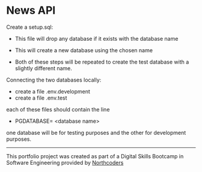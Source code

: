 # News API

Create a setup.sql:
- This file will drop any database if it exists with the database name
- This will create a new database using the chosen name

- Both of these steps will be repeated to create the test database with a slightly different name.

Connecting the two databases locally:
- create a file .env.development
- create a file .env.test

each of these files should contain the line 
- PGDATABASE= \<database name> 

one database will be for testing purposes and the other for development purposes.





--- 

This portfolio project was created as part of a Digital Skills Bootcamp in Software Engineering provided by [Northcoders](https://northcoders.com/)


